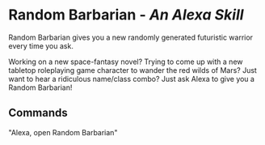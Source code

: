 # Random Barbarian - _An Alexa Skill_
Random Barbarian gives you a new randomly generated futuristic warrior every time you ask.

Working on a new space-fantasy novel? Trying to come up with a new tabletop roleplaying game character to wander the red wilds of Mars? Just want to hear a ridiculous name/class combo? Just ask Alexa to give you a Random Barbarian!

## Commands
"Alexa, open Random Barbarian"
